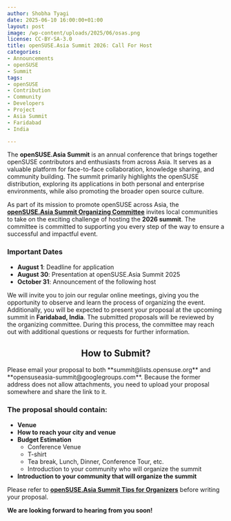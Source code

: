 ```yaml
---
author: Shobha Tyagi 
date: 2025-06-10 16:00:00+01:00
layout: post
image: /wp-content/uploads/2025/06/osas.png
license: CC-BY-SA-3.0
title: openSUSE.Asia Summit 2026: Call For Host
categories:
- Announcements
- openSUSE
- Summit
tags:
- openSUSE
- Contribution
- Community
- Developers
- Project
- Asia Summit
- Faridabad
- India

---
```


The **openSUSE.Asia Summit** is an annual conference that brings together openSUSE contributors and enthusiasts from across Asia. It serves as a valuable platform for face-to-face collaboration, knowledge sharing, and community building. The summit primarily highlights the openSUSE distribution, exploring its applications in both personal and enterprise environments, while also promoting the broader open source culture.

As part of its mission to promote openSUSE across Asia, the [**openSUSE.Asia Summit Organizing Committee**](https://en.opensuse.org/openSUSE:Asia_Organization_Committee) invites local communities to take on the exciting challenge of hosting the **2026 summit**. The committee is committed to supporting you every step of the way to ensure a successful and impactful event.

### Important Dates

- **August 1**: Deadline for application 
- **August 30**: Presentation at openSUSE.Asia Summit 2025 
- **October 31**: Announcement of the following host
 
We will invite you to join our regular online meetings, giving you the opportunity to observe and learn the process of organizing the event. Additionally, you will be expected to present your proposal at the upcoming summit in **Faridabad, India**. 
The submitted proposals will be reviewed by the organizing committee. During this process, the committee may reach out with additional questions or requests for further information.

<h2 align="center">How to Submit?</h2>
Please email your proposal to both **summit@lists.opensuse.org** and **opensuseasia-summit@googlegroups.com**. 
Because the former address does not allow attachments, you need to upload your proposal somewhere and share the link to it.

### The proposal should contain:
- **Venue** 
- **How to reach your city and venue** 
- **Budget Estimation** 
  - Conference Venue
  - T-shirt 
  - Tea break, Lunch, Dinner, Conference Tour, etc. 
  - Introduction to your community who will organize the summit 
- **Introduction to your community that will organize the summit**

Please refer to [**openSUSE.Asia Summit Tips for Organizers**](https://en.opensuse.org/openSUSE:Asia_Summit_Tips_for_Organizers) before writing your proposal.

**We are looking forward to hearing from you soon!**

<meta name="openSUSE, Open Source, development, Community, Developers, Project, Asia Summit, Faridabad, India" content="HTML,CSS,XML,JavaScript">


